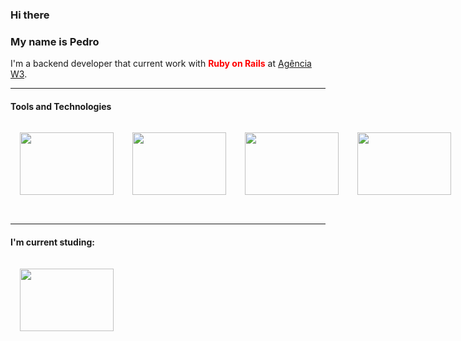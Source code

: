 ### Hi there 
### My name is Pedro

I'm a backend developer that current work with <span style="color: red !important;">**Ruby on Rails**</span> at <a href = "https://www.agenciaw3.digital">Agência W3</a>.
<br>
<hr>

#### Tools and Technologies
<div style = "display: flex;">
  <img src="https://cdn.jsdelivr.net/gh/devicons/devicon/icons/ruby/ruby-original.svg"  style = "width: 150px; height: 100px; margin: 15px;"/>
  <img src="https://cdn.jsdelivr.net/gh/devicons/devicon/icons/rails/rails-plain-wordmark.svg" style = "width: 150px; height: 100px;margin: 15px;" />
  <img src="https://cdn.jsdelivr.net/gh/devicons/devicon/icons/javascript/javascript-original.svg" style = "width: 150px; height: 100px;margin: 15px;"/>
  <img src="https://cdn.jsdelivr.net/gh/devicons/devicon/icons/git/git-original.svg" style = "width: 150px; height: 100px;margin: 15px;"/>
  <img src="https://cdn.jsdelivr.net/gh/devicons/devicon/icons/csharp/csharp-original.svg" style = "width: 150px; height: 100px;margin: 15px;"/>                   
</div>

<br>
<hr>

#### I'm current studing:
<div style = "display: flex;">
  <img src="https://cdn.jsdelivr.net/gh/devicons/devicon/icons/docker/docker-original.svg"  style = "width: 150px; height: 100px;margin: 15px;"/>
</div>          
<!--
#### I'm current working with:
<div style = "display: flex;">
  <img src="https://cdn.jsdelivr.net/gh/devicons/devicon/icons/ruby/ruby-original.svg"  style = "width: 150px; height: 100px; margin: 15px;"/>
  <img src="https://cdn.jsdelivr.net/gh/devicons/devicon/icons/rails/rails-plain-wordmark.svg" style = "width: 150px; height: 100px;margin: 15px;" />
  <img src="https://cdn.jsdelivr.net/gh/devicons/devicon/icons/javascript/javascript-original.svg" style = "width: 150px; height: 100px;margin: 15px;"/>
          
</div>  

<br>
<hr>

#### I'm current studing:
<div style = "display: flex;">
  <img src="https://cdn.jsdelivr.net/gh/devicons/devicon/icons/ruby/ruby-original.svg"  style = "width: 150px; height: 100px; margin: 15px;"/>
  <img src="https://cdn.jsdelivr.net/gh/devicons/devicon/icons/rails/rails-plain-wordmark.svg" style = "width: 150px; height: 100px;margin: 15px;" />
</div>
-->

<!--
**pedroatalaia201/pedroatalaia201** is a ✨ _special_ ✨ repository because its `README.md` (this file) appears on your GitHub profile.

Here are some ideas to get you started:

- 🔭 I’m currently working on ...
- 🌱 I’m currently learning ...
- 👯 I’m looking to collaborate on ...
- 🤔 I’m looking for help with ...
- 💬 Ask me about ...
- 📫 How to reach me: ...
- 😄 Pronouns: ...
- ⚡ Fun fact: ...
-->
